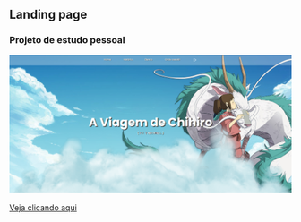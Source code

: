 ## Landing page
### Projeto de estudo pessoal

<img src="https://github.com/rafaelRizzo/ChihiroLandingPage/blob/main/viagem-de-chihiro.png"/>

<a href="https://landing-chihiro.rafael-rizzo.com/">Veja clicando aqui</a>
